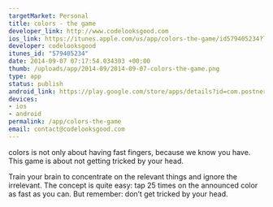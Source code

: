 ```yaml
--- 
targetMarket: Personal
title: colors - the game
developer_link: http://www.codelooksgood.com
ios_link: https://itunes.apple.com/us/app/colors-the-game/id579405234?l=de&ls=1&mt=8
developer: codelooksgood
itunes_id: "579405234"
date: 2014-09-07 07:17:54.034303 +00:00
thumb: /uploads/app/2014-09/2014-09-07-colors-the-game.png
type: app
status: publish
android_link: https://play.google.com/store/apps/details?id=com.postnerd.colorme
devices: 
- ios
- android
permalink: /app/colors-the-game
email: contact@codelooksgood.com
---
```


colors is not only about having fast fingers, because we know you have. This game is about not getting tricked by your head.

Train your brain to concentrate on the relevant things and ignore the irrelevant.
The concept is quite easy: tap 25 times on the announced color as fast as you can. But remember: don’t get tricked by your head.
